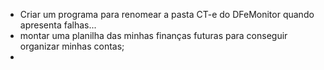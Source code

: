 - Criar um programa para renomear a pasta CT-e do DFeMonitor quando apresenta falhas... 
- montar uma planilha das minhas finanças futuras para conseguir organizar minhas contas; 
- 